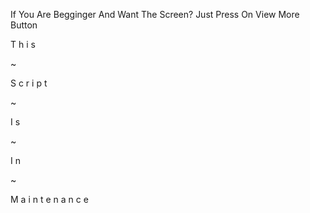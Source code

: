 If You Are Begginger And Want The Screen?
Just Press On View More Button

T h i s

~ 

S c r i p t

~

I s

~

I n 

~

M a i n t e n a n c e  














